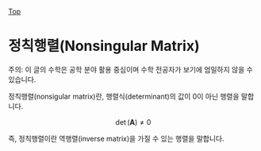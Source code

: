 [Top](index.md)
# 정칙행렬(Nonsingular Matrix)

주의: 이 글의 수학은 공학 분야 활용 중심이며 수학 전공자가 보기에 엄밀하지 않을 수 있습니다.

정칙행렬(nonsigular matrix)란, 행렬식(determinant)의 값이 0이 아닌 행렬을 말합니다.

$$
\det( \mathbf{A} ) \neq 0
$$

즉, 정칙행렬이란 역행렬(inverse matrix)을 가질 수 있는 행렬을 말합니다.
